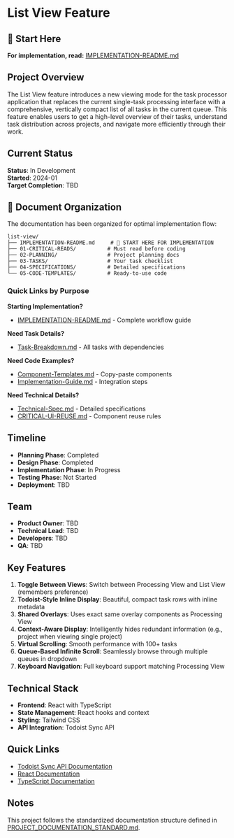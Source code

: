 # List View Feature

## 🚀 Start Here

**For implementation, read:** [IMPLEMENTATION-README.md](./IMPLEMENTATION-README.md)

## Project Overview

The List View feature introduces a new viewing mode for the task processor application that replaces the current single-task processing interface with a comprehensive, vertically compact list of all tasks in the current queue. This feature enables users to get a high-level overview of their tasks, understand task distribution across projects, and navigate more efficiently through their work.

## Current Status

**Status**: In Development  
**Started**: 2024-01  
**Target Completion**: TBD

## 📁 Document Organization

The documentation has been organized for optimal implementation flow:

```
list-view/
├── IMPLEMENTATION-README.md     # 🚀 START HERE FOR IMPLEMENTATION
├── 01-CRITICAL-READS/          # Must read before coding
├── 02-PLANNING/                # Project planning docs
├── 03-TASKS/                   # Your task checklist
├── 04-SPECIFICATIONS/          # Detailed specifications
└── 05-CODE-TEMPLATES/          # Ready-to-use code
```

### Quick Links by Purpose

**Starting Implementation?**
- [IMPLEMENTATION-README.md](./IMPLEMENTATION-README.md) - Complete workflow guide

**Need Task Details?**
- [Task-Breakdown.md](./03-TASKS/Task-Breakdown.md) - All tasks with dependencies

**Need Code Examples?**
- [Component-Templates.md](./05-CODE-TEMPLATES/Component-Templates.md) - Copy-paste components
- [Implementation-Guide.md](./05-CODE-TEMPLATES/Implementation-Guide.md) - Integration steps

**Need Technical Details?**
- [Technical-Spec.md](./04-SPECIFICATIONS/Technical-Spec.md) - Detailed specifications
- [CRITICAL-UI-REUSE.md](./01-CRITICAL-READS/CRITICAL-UI-REUSE.md) - Component reuse rules

## Timeline

- **Planning Phase**: Completed
- **Design Phase**: Completed
- **Implementation Phase**: In Progress
- **Testing Phase**: Not Started
- **Deployment**: TBD

## Team

- **Product Owner**: TBD
- **Technical Lead**: TBD
- **Developers**: TBD
- **QA**: TBD

## Key Features

1. **Toggle Between Views**: Switch between Processing View and List View (remembers preference)
2. **Todoist-Style Inline Display**: Beautiful, compact task rows with inline metadata
3. **Shared Overlays**: Uses exact same overlay components as Processing View
4. **Context-Aware Display**: Intelligently hides redundant information (e.g., project when viewing single project)
5. **Virtual Scrolling**: Smooth performance with 100+ tasks
6. **Queue-Based Infinite Scroll**: Seamlessly browse through multiple queues in dropdown
7. **Keyboard Navigation**: Full keyboard support matching Processing View

## Technical Stack

- **Frontend**: React with TypeScript
- **State Management**: React hooks and context
- **Styling**: Tailwind CSS
- **API Integration**: Todoist Sync API

## Quick Links

- [Todoist Sync API Documentation](https://developer.todoist.com/sync/v9/)
- [React Documentation](https://react.dev/)
- [TypeScript Documentation](https://www.typescriptlang.org/docs/)

## Notes

This project follows the standardized documentation structure defined in [PROJECT_DOCUMENTATION_STANDARD.md](/docs/PROJECT_DOCUMENTATION_STANDARD.md).